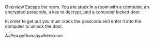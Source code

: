 Overview
Escape the room. 
You are stuck in a room with a computer, an encrypted passcode, a key to decrypt, and a computer locked door. 

In order to get out you must crack the passcode and enter it into the computer to unlock the door.

AJPen.pythonanywhere.com
